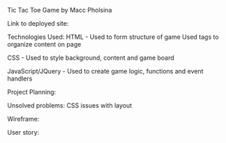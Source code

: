 Tic Tac Toe Game by Macc Pholsina

Link to deployed site:

Technologies Used:
HTML - Used to form structure of game
Used tags to organize content on page

CSS - Used to style background, content and game board

JavaScript/JQuery - Used to create game logic, functions and event handlers

Project Planning:



Unsolved problems:
CSS issues with layout


Wireframe:

User story:

